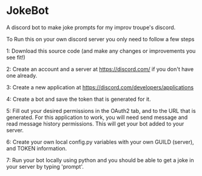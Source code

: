 # JokeBot
A discord bot to make joke prompts for my improv troupe's discord.

To Run this on your own discord server you only need to follow a few steps

1: Download this source code (and make any changes or improvements you see fit!)

2: Create an account and a server at https://discord.com/ if you don't have one already.

3: Create a new application at https://discord.com/developers/applications

4: Create a bot and save the token that is generated for it.

5: Fill out your desired permissions in the OAuth2 tab, and to the URL that is generated.
   For this application to work, you will need send message and read message history permissions.
   This will get your bot added to your server.

6: Create your own local config.py variables with your own GUILD (server), and TOKEN information.

7: Run your bot locally using python and you should be able to get a joke in your server by typing
   'prompt'.
